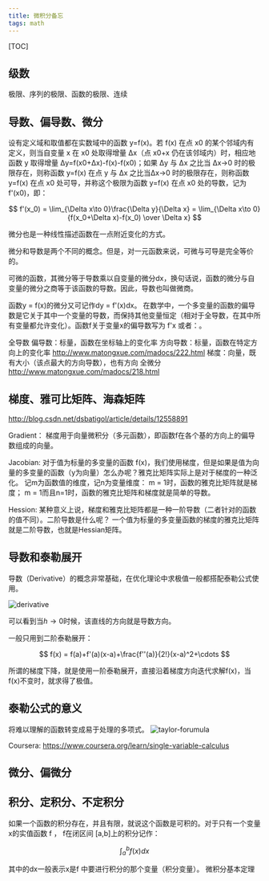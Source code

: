 ```yaml
---
title: 微积分备忘
tags: math
---
```


[TOC]

## 级数

极限、序列的极限、函数的极限、连续

## 导数、偏导数、微分

设有定义域和取值都在实数域中的函数 y=f(x)。若 f(x) 在点 x0 的某个邻域内有定义，则当自变量 x 在 x0 处取得增量 Δx（点 x0+x 仍在该邻域内）时，相应地函数 y 取得增量 Δy=f(x0+Δx)-f(x)-f(x0)；如果 Δy 与 Δx 之比当 Δx→0 时的极限存在，则称函数 y=f(x) 在点 y 与 Δx 之比当Δx→0 时的极限存在，则称函数 y=f(x) 在点 x0 处可导，并称这个极限为函数 y=f(x) 在点 x0 处的导数，记为 f'(x0)，即：

$$
f'(x_0) = \lim_{\Delta x\to 0}\frac{\Delta y}{\Delta x} = \lim_{\Delta x\to 0}{f(x_0+\Delta x)-f(x_0) \over \Delta x}
$$

微分也是一种线性描述函数在一点附近变化的方式。

微分和导数是两个不同的概念。但是，对一元函数来说，可微与可导是完全等价的。

可微的函数，其微分等于导数乘以自变量的微分dx，换句话说，函数的微分与自变量的微分之商等于该函数的导数。因此，导数也叫做微商。

函数y = f(x)的微分又可记作dy = f'(x)dx。
在数学中，一个多变量的函数的偏导数是它关于其中一个变量的导数，而保持其他变量恒定（相对于全导数，在其中所有变量都允许变化）。函数f关于变量x的偏导数写为 f'x 或者：。

全导数
偏导数：标量，函数在坐标轴上的变化率
方向导数：标量，函数在特定方向上的变化率
http://www.matongxue.com/madocs/222.html
梯度：向量，既有大小（该点最大的方向导数），也有方向
全微分
http://www.matongxue.com/madocs/218.html


## 梯度、雅可比矩阵、海森矩阵

http://blog.csdn.net/dsbatigol/article/details/12558891

Gradient：
梯度用于向量微积分（多元函数），即函数f在各个基的方向上的偏导数组成的向量。

Jacobian:
对于值为标量的多变量的函数 f(x)，我们使用梯度，但是如果是值为向量的多变量的函数（y为向量）怎么办呢？雅克比矩阵实际上是对于梯度的一种泛化。
记m为函数值的维度，记n为变量维度：
m = 1时，函数的雅克比矩阵就是梯度；
m = 1而且n=1时，函数的雅克比矩阵和梯度就是简单的导数。

Hession:
某种意义上说，梯度和雅克比矩阵都是一种一阶导数（二者针对的函数的值不同）。二阶导数是什么呢？
一个值为标量的多变量函数的梯度的雅克比矩阵就是二阶导数，也就是Hessian矩阵。

## 导数和泰勒展开

导数（Derivative）的概念非常基础，在优化理论中求极值一般都搭配泰勒公式使用。

![derivative](http://image.jqian.net/calculus-derivative.png)


可以看到当$h\to 0$时候，该直线的方向就是导数方向。

一般只用到二阶泰勒展开：

$$
f(x) = f(a)+f'(a)(x-a)+\frac{f''(a)}{2!}(x-a)^2+\cdots
$$

所谓的梯度下降，就是使用一阶泰勒展开，直接沿着梯度方向迭代求解f(x)，当f(x)不变时，就求得了极值。

## 泰勒公式的意义

将难以理解的函数转变成易于处理的多项式。
![taylor-forumula](http://image.jqian.net/calculus-taylor-forumula.png)


Coursera: https://www.coursera.org/learn/single-variable-calculus

## 微分、偏微分

## 积分、定积分、不定积分

如果一个函数的积分存在，并且有限，就说这个函数是可积的。对于只有一个变量 x的实值函数 f ， f在闭区间 [a,b]上的积分记作：

$$
\int_a^b f(x) dx
$$

其中的dx一般表示x是f 中要进行积分的那个变量（积分变量）。
微积分基本定理
